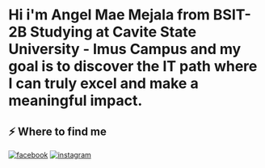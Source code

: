 <h1>Hi i'm Angel Mae Mejala from BSIT-2B Studying at Cavite State University - Imus Campus and my goal is to discover the IT path where I can truly excel and make a meaningful impact.</h1>
<p></p>
<h2>⚡️ Where to find me</h2>
<p><a target="_blank" href="https://www.facebook.com/Angel Mae Mejala" style="display: inline-block;"><img src="https://img.shields.io/badge/facebook-logo?style=for-the-badge&logo=facebook&logoColor=white&color=%230866ff" alt="facebook" /></a>
<a target="_blank" href="https://www.instagram.com/qnggell" style="display: inline-block;"><img src="https://img.shields.io/badge/instagram-logo?style=for-the-badge&logo=instagram&logoColor=white&color=%23F35369" alt="instagram" /></a></p>
